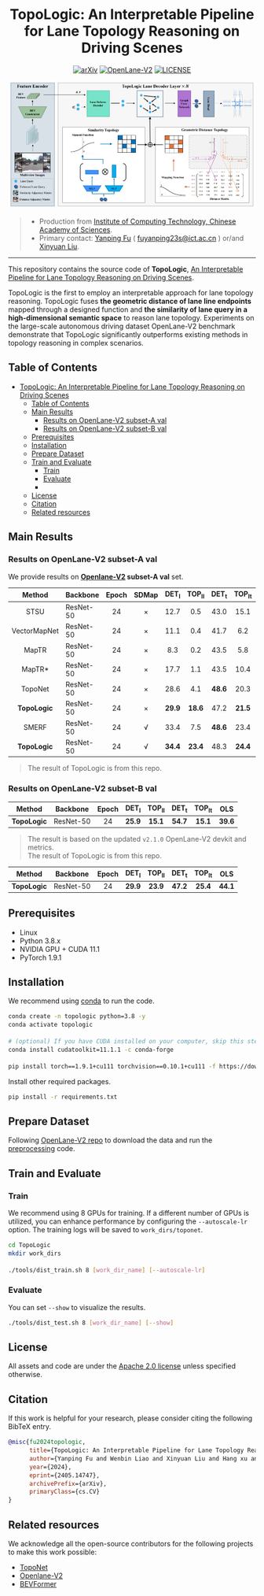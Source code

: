 <div align="center">

# TopoLogic: An Interpretable Pipeline for Lane Topology Reasoning on Driving Scenes


[![arXiv](https://img.shields.io/badge/arXiv-2304.05277-479ee2.svg)](https://arxiv.org/abs/2405.14747)
[![OpenLane-V2](https://img.shields.io/badge/GitHub-OpenLane--V2-blueviolet.svg)](https://github.com/OpenDriveLab/OpenLane-V2)
[![LICENSE](https://img.shields.io/badge/license-Apache_2.0-blue.svg)](./LICENSE)

![method](figs/pipeline.png "Model Architecture")


</div>

> - Production from [Institute of Computing Technology, Chinese Academy of Sciences](http://www.ict.ac.cn/). 
> - Primary contact: [Yanping Fu](https://scholar.google.cz/citations?user=qo7La8cAAAAJ&hl=zh-CN&oi=sra) ( fuyanping23s@ict.ac.cn ) or/and [Xinyuan Liu](https://scholar.google.cz/citations?user=eXwizz8AAAAJ&hl=zh-CN&oi=sra).

---

This repository contains the source code of **TopoLogic**, [An Interpretable Pipeline for Lane Topology Reasoning on Driving Scenes](https://arxiv.org/abs/2405.14747).

TopoLogic is the first to employ an interpretable approach for lane topology reasoning. TopoLogic fuses **the geometric distance of lane line endpoints** mapped through a designed function and **the similarity of lane query in a high-dimensional semantic space** to reason lane topology. Experiments on the large-scale autonomous driving dataset OpenLane-V2 benchmark demonstrate that TopoLogic significantly outperforms existing methods in topology reasoning in complex scenarios.

## Table of Contents
- [TopoLogic: An Interpretable Pipeline for Lane Topology Reasoning on Driving Scenes](#topologic-an-interpretable-pipeline-for-lane-topology-reasoning-on-driving-scenes)
  - [Table of Contents](#table-of-contents)
  - [Main Results](#main-results)
    - [Results on OpenLane-V2 subset-A val](#results-on-openlane-v2-subset-a-val)
    - [Results on OpenLane-V2 subset-B val](#results-on-openlane-v2-subset-b-val)
  - [Prerequisites](#prerequisites)
  - [Installation](#installation)
  - [Prepare Dataset](#prepare-dataset)
  - [Train and Evaluate](#train-and-evaluate)
    - [Train](#train)
    - [Evaluate](#evaluate)
    - [](#)
  - [License](#license)
  - [Citation](#citation)
  - [Related resources](#related-resources)


## Main Results

### Results on OpenLane-V2 subset-A val

We provide results on **[Openlane-V2](https://github.com/OpenDriveLab/OpenLane-V2) subset-A val** set.

|    Method    | Backbone | Epoch |SDMap | DET<sub>l</sub> | TOP<sub>ll</sub> | DET<sub>t</sub> | TOP<sub>lt</sub> |   OLS    |
| :----------: |----| :-------: | :---: | :-------------: | :--------------: | :-------------: | :--------------: | :------: |
|     STSU     | ResNet-50 |  24   |  × |     12.7       |       0.5        |      43.0       |       15.1       |   25.4   |
| VectorMapNet | ResNet-50 |  24   |  × |    11.1       |       0.4        |      41.7       |       6.2        |   20.8   |
|    MapTR     | ResNet-50 |  24   |  × |     8.3       |       0.2        |      43.5       |       5.8        |   20.0   |
|    MapTR*    | ResNet-50 |  24   | × |     17.7       |       1.1        |      43.5       |       10.4       |   26.0   |
| TopoNet  | ResNet-50 |  24   | × |   28.6     |     4.1      |    **48.6**     |    20.3     | 35.6 |
|**TopoLogic** | ResNet-50 | 24 | × |**29.9**| **18.6**  |47.2|**21.5** |**41.6**|
|SMERF     |ResNet-50 | 24  |√ |33.4 | 7.5 |**48.6**|23.4 |39.4| 15.4 |
|**TopoLogic** | ResNet-50 | 24 | √ |**34.4** |**23.4** |48.3|**24.4**| **45.1**|


> The result of TopoLogic is from this repo.


### Results on OpenLane-V2 subset-B val

|    Method    | Backbone  | Epoch | DET<sub>l</sub> | TOP<sub>ll</sub> | DET<sub>t</sub> | TOP<sub>lt</sub> |   OLS    |
| :----------: | :-------: | :---: | :-------------: | :--------------: | :-------------: | :--------------: | :------: |
| **TopoLogic**  | ResNet-50 |  24   |  **25.9** |**15.1**|**54.7** | **15.1**| **39.6**| **21.6** |

> The result is based on the updated `v2.1.0` OpenLane-V2 devkit and metrics.  
> The result of TopoLogic is from this repo.

|    Method    | Backbone  | Epoch | DET<sub>l</sub> | TOP<sub>ll</sub> | DET<sub>t</sub> | TOP<sub>lt</sub> |   OLS    |
| :----------: | :-------: | :---: | :-------------: | :--------------: | :-------------: | :--------------: | :------: |
| **TopoLogic**  | ResNet-50 |  24   |   **29.9** |**23.9** |**47.2** |**25.4** |**44.1**|


## Prerequisites

- Linux
- Python 3.8.x
- NVIDIA GPU + CUDA 11.1
- PyTorch 1.9.1

## Installation

We recommend using [conda](https://docs.conda.io/en/latest/miniconda.html) to run the code.
```bash
conda create -n topologic python=3.8 -y
conda activate topologic

# (optional) If you have CUDA installed on your computer, skip this step.
conda install cudatoolkit=11.1.1 -c conda-forge

pip install torch==1.9.1+cu111 torchvision==0.10.1+cu111 -f https://download.pytorch.org/whl/torch_stable.html
```

Install other required packages.
```bash
pip install -r requirements.txt
```

## Prepare Dataset

Following [OpenLane-V2 repo](https://github.com/OpenDriveLab/OpenLane-V2/blob/v1.0.0/data) to download the data and run the [preprocessing](https://github.com/OpenDriveLab/OpenLane-V2/tree/v1.0.0/data#preprocess) code.


## Train and Evaluate

### Train

We recommend using 8 GPUs for training. If a different number of GPUs is utilized, you can enhance performance by configuring the `--autoscale-lr` option. The training logs will be saved to `work_dirs/toponet`.

```bash
cd TopoLogic
mkdir work_dirs

./tools/dist_train.sh 8 [work_dir_name] [--autoscale-lr]
```

### Evaluate
You can set `--show` to visualize the results.

```bash
./tools/dist_test.sh 8 [work_dir_name] [--show]
```

### 

## License

All assets and code are under the [Apache 2.0 license](./LICENSE) unless specified otherwise.

## Citation
If this work is helpful for your research, please consider citing the following BibTeX entry.

``` bibtex
@misc{fu2024topologic,
      title={TopoLogic: An Interpretable Pipeline for Lane Topology Reasoning on Driving Scenes}, 
      author={Yanping Fu and Wenbin Liao and Xinyuan Liu and Hang xu and Yike Ma and Feng Dai and Yucheng Zhang},
      year={2024},
      eprint={2405.14747},
      archivePrefix={arXiv},
      primaryClass={cs.CV}
}

```
## Related resources

We acknowledge all the open-source contributors for the following projects to make this work possible:
- [TopoNet](https://github.com/OpenDriveLab/TopoNet)
- [Openlane-V2](https://github.com/OpenDriveLab/OpenLane-V2)
- [BEVFormer](https://github.com/fundamentalvision/BEVFormer)
